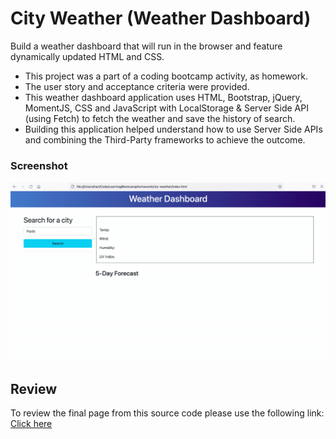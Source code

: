 # City Weather (Weather Dashboard)

Build a weather dashboard that will run in the browser and feature dynamically updated HTML and CSS.

- This project was a part of a coding bootcamp activity, as homework.
- The user story and acceptance criteria were provided.
- This weather dashboard application uses HTML, Bootstrap, jQuery, MomentJS, CSS and JavaScript with LocalStorage & Server Side API (using Fetch) to fetch the weather and save the history of search.
- Building this application helped understand how to use Server Side APIs and combining the Third-Party frameworks to achieve the outcome.

### Screenshot

![Screenrecording of the web application](./assets/images/screenrecording.gif)

## Review

To review the final page from this source code please use the following link: [Click here](https://hari-ls.github.io/city-weather/)
